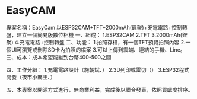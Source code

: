 # EasyCAM
專案名稱：EasyCam
以ESP32CAM+TFT+2000mAh(鋰聚)+充電電路+控制轉盤，建立一個簡易版數位相機
一、組成：
 1.ESP32CAM
 2.TFT
 3.2000mAh(鋰聚)
 4.充電電路+控制轉盤
二、功能：
 1.拍照存檔，有一個TFT預覽拍照內容
 2.一個UI可瀏覽或刪除SD卡內拍照的檔案
 3.可以上傳到雲端、連結的手機、Line。
三、成本：成本希望能壓到台幣400-500之間

四、工作分組：
1.充電電路設計（施朝斌、）
2.3D列印或雷切（）
3.ESP32程式開發（夜市小霸王、）

五、本專案以開源方式進行，無商業利益，完成後以聯合發表，依照貢獻度排序。
